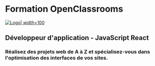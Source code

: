 # Formation OpenClassrooms
[![Logo](https://upload.wikimedia.org/wikipedia/fr/0/0d/Logo_OpenClassrooms.png)| width=100](https://openclassrooms.com/fr/paths/516-developpeur-dapplication-javascript-react)

## Développeur d'application - JavaScript React
### Réalisez des projets web de A à Z et spécialisez-vous dans l'optimisation des interfaces de vos sites.

